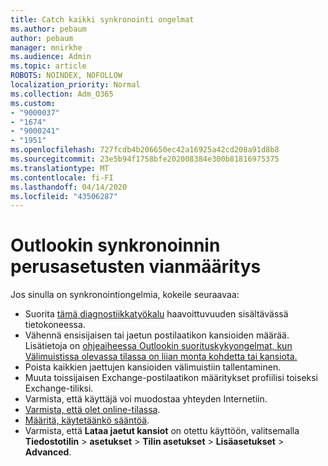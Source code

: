 ```yaml
---
title: Catch kaikki synkronointi ongelmat
ms.author: pebaum
author: pebaum
manager: mnirkhe
ms.audience: Admin
ms.topic: article
ROBOTS: NOINDEX, NOFOLLOW
localization_priority: Normal
ms.collection: Adm_O365
ms.custom:
- "9000037"
- "1674"
- "9000241"
- "1951"
ms.openlocfilehash: 727fcdb4b206650ec42a16925a42cd208a91d8b8
ms.sourcegitcommit: 23e5b94f1758bfe202008384e300b81816975375
ms.translationtype: MT
ms.contentlocale: fi-FI
ms.lasthandoff: 04/14/2020
ms.locfileid: "43506287"
---
```

# <a name="basic-outlook-sync-troubleshooting"></a>Outlookin synkronoinnin perusasetusten vianmääritys

Jos sinulla on synkronointiongelmia, kokeile seuraavaa:

- Suorita [tämä diagnostiikkatyökalu](https://aka.ms/sara-outlooksendreceive) haavoittuvuuden sisältävässä tietokoneessa.
- Vähennä ensisijaisen tai jaetun postilaatikon kansioiden määrää. Lisätietoja on [ohjeaiheessa Outlookin suorituskykyongelmat, kun Välimuistissa olevassa tilassa on liian monta kohdetta tai kansiota.](https://support.microsoft.com/help/2768656/outlook-performance-issues-when-there-are-too-many-items-or-folders-in)
- Poista kaikkien jaettujen kansioiden välimuistiin tallentaminen.
- Muuta toissijaisen Exchange-postilaatikon määritykset profiilisi toiseksi Exchange-tiliksi.
- Varmista, että käyttäjä voi muodostaa yhteyden Internetiin. 
- [Varmista, että olet online-tilassa](https://support.office.com/article/2460e4a8-16c7-47fc-b204-b1549275aac9).
- [Määritä, käytetäänkö sääntöä](https://support.office.com/article/C24F5DEA-9465-4DF4-AD17-A50704D66C59).
- Varmista, että **Lataa jaetut kansiot** on otettu käyttöön, valitsemalla **Tiedostotilin** > **asetukset** > **Tilin asetukset** > **Lisäasetukset** > **Advanced**.
